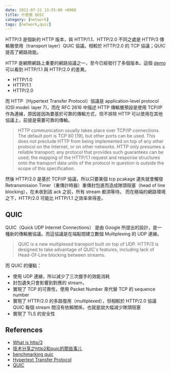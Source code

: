 ```yaml
---
date: 2021-07-21 13:55:00 +0800
title: 什麼是 QUIC
category: [network]
tags: [network,quic]
---
```


HTTP/3 是個新的 HTTP 版本，與 HTTP/1.1、HTTP/2.0 不同之處是 HTTP/3 傳輸層使用（transport layer）QUIC 協議。相較於 HTTP/2.0 的 TCP 協議；QUIC 提高了網路效能。

<!--more-->

HTTP 是網際網路上重要的網路協議之一，至今已經發行了多個版本。這個 [demo](https://http2.akamai.com/demo) 可以看到 HTTP/1.1 與 HTTP/2.0 的差異。

* HTTP/1.0
* HTTP/1.1
* HTTP/2.0

而 HTTP（Hypertext Transfer Protocol）協議是 application-level protocol (OSI model: layer 7)，而在 RFC 2616 中描述 HTTP 傳輸層預設是使用 TCP/IP 作為連線，原因是因為要基於可靠的傳輸方式，但不排除 HTTP 可以使用在其他協議上，前提是需要可靠的傳輸。

>HTTP communication usually takes place over TCP/IP connections. The
default port is TCP 80 [19], but other ports can be used. This does
not preclude HTTP from being implemented on top of any other protocol
on the Internet, or on other networks. HTTP only presumes a reliable
transport; any protocol that provides such guarantees can be used;
the mapping of the HTTP/1.1 request and response structures onto the
transport data units of the protocol in question is outside the scope
of this specification.

然後 HTTP/2.0 是基於 TCP/IP 協議，所以只要某個 tcp pcakage 遺失就會觸發 Retransmission Timer（重傳計時器）重傳封包進而造成隊頭阻塞（head of line blocking），在未收到該 ack 之前，所有 stream 都須等待。
而在極端的網路環境之下，HTTP/2.0 可能比 HTTP/1.1 之效率來得差。

## QUIC

QUIC（Quick UDP Internet Connections） 是由 Google 所提出的設計，是一種新的傳輸層協議。而這協議是在端點間建立數個 Multiplexing 的 UDP 連線。

>QUIC is a new multiplexed transport built on top of UDP.  HTTP/3 is designed to take advantage of QUIC's features, including lack of Head-Of-Line blocking between streams.

而 QUIC 的優點：

* 使用 UDP 連線，所以減少了三次握手的效能消耗
* 封包遺失只會影響到對應的 stream，
* 實現了 TCP 的可靠性，使用 Packet Number 來代替 TCP 的 sequence number
* 實現了 HTTP/2.0 的多路復用（multiplexed），但相較於 HTTP/2.0 協議 QUIC 每個 stream 間沒有依賴關係，也就是說大幅減少隊頭阻塞
* 實現了 TLS 的安全性

## References

* [What is http/3](https://javascript.plainenglish.io/what-is-http-3-and-why-does-it-matter-cb7d7b4b600f)
* [技术分享之http2和quic的那些事儿](http://xiaorui.cc/archives/6117)
* [benchmarking quic](https://medium.com/@the.real.yushuf/benchmarking-quic-1fd043e944c7)
* [Hypertext Transfer Protocol](https://datatracker.ietf.org/doc/html/rfc2616)
* [QUIC](https://www.chromium.org/quic)
